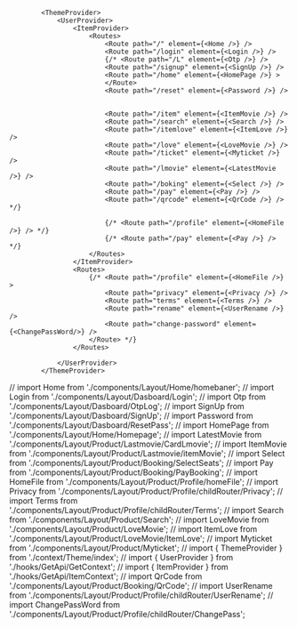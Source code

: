 
            <ThemeProvider>
                <UserProvider>
                    <ItemProvider>
                        <Routes>
                            <Route path="/" element={<Home />} />
                            <Route path="/login" element={<Login />} />
                            {/* <Route path="/L" element={<Otp />} />
                            <Route path="/signup" element={<SignUp />} />
                            <Route path="/home" element={<HomePage />} >
                            </Route>
                            <Route path="/reset" element={<Password />} />


                            <Route path="/item" element={<ItemMovie />} />
                            <Route path="/search" element={<Search />} />
                            <Route path="/itemlove" element={<ItemLove />} />
                            <Route path="/love" element={<LoveMovie />} />
                            <Route path="/ticket" element={<Myticket />} />
                            <Route path="/lmovie" element={<LatestMovie />} />
                            <Route path="/boking" element={<Select />} />
                            <Route path="/pay" element={<Pay />} />
                            <Route path="/qrcode" element={<QrCode />} /> */}

                            {/* <Route path="/profile" element={<HomeFile />} /> */}
                            {/* <Route path="/pay" element={<Pay />} /> */}
                        </Routes>
                    </ItemProvider>
                    <Routes>
                        {/* <Route path="/profile" element={<HomeFile />} >
                            <Route path="privacy" element={<Privacy />} />
                            <Route path="terms" element={<Terms />} />
                            <Route path="rename" element={<UserRename />} />
                            <Route path="change-password" element={<ChangePassWord/>} />
                        </Route> */}
                    </Routes>
                    
                </UserProvider>
            </ThemeProvider>




           
// import Home from './components/Layout/Home/homebaner';
// import Login from './components/Layout/Dasboard/Login';
// import Otp from './components/Layout/Dasboard/OtpLog';
// import SignUp from './components/Layout/Dasboard/SignUp';
// import Password from './components/Layout/Dasboard/ResetPass';
// import HomePage from './components/Layout/Home/Homepage';
// import LatestMovie from './components/Layout/Product/Lastmovie/CardLmovie';
// import ItemMovie from './components/Layout/Product/Lastmovie/itemMovie';
// import Select from './components/Layout/Product/Booking/SelectSeats';
// import Pay from './components/Layout/Product/Booking/PayBooking';
// import HomeFile from './components/Layout/Product/Profile/homeFile';
// import Privacy from './components/Layout/Product/Profile/childRouter/Privacy';
// import Terms from './components/Layout/Product/Profile/childRouter/Terms';
// import Search from './components/Layout/Product/Search';
// import LoveMovie from './components/Layout/Product/LoveMovie';
// import ItemLove from './components/Layout/Product/LoveMovie/ItemLove';
// import Myticket from './components/Layout/Product/Myticket';
// import { ThemeProvider } from './context/Theme/index';
// import { UserProvider } from './hooks/GetApi/GetContext';
// import { ItemProvider } from './hooks/GetApi/ItemContext';
// import QrCode from './components/Layout/Product/Booking/QrCode';
// import UserRename from './components/Layout/Product/Profile/childRouter/UserRename';
// import ChangePassWord from './components/Layout/Product/Profile/childRouter/ChangePass';
